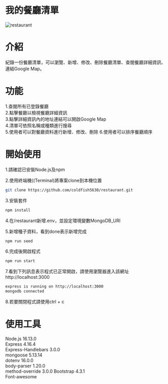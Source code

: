 # 我的餐廳清單
![restaurant](https://user-images.githubusercontent.com/93813419/161407625-1b437e66-77c1-409c-b0b6-8d18d6600c1d.JPG)
# 介紹
紀錄一份餐廳清單，可以瀏覽、新增、修改、刪除餐廳清單、查閱餐廳詳細資訊、連結Google Map。
# 功能
1.查閱所有已登錄餐廳  
2.點擊餐廳以檢視餐廳詳細資訊  
3.點擊詳細資訊內的地址連結可以開啟Google Map  
4.清單可依照名稱或種類進行搜尋  
5.使用者可以對餐廳資料進行新增、修改、刪除
6.使用者可以排序餐廳順序
# 開始使用
1.請確認已安裝Node.js及npm  

2.使用終端機((Terminal)將專案clone到本機位置  

``` bash
git clone https://github.com/coldfish5630/restaurant.git
```

3.安裝套件

```bash
npm install
```

4.在/restaurant新增.env，並設定環境變數MongoDB_URI

5.新增種子資料，看到done表示新增完成

```bash
npm run seed
```

6.完成後開啟程式

```bash
npm run start
```

7.看到下列訊息表示程式已正常開啟，請使用瀏覽器進入該網址http://localhost:3000

```bash
express is running on http://localhost:3000
mongodb connected
```

8.若要關閉程式請使用ctrl + c
# 使用工具
Node.js 16.13.0  
Express 4.16.4  
Express-Handlebars 3.0.0  
mongoose 5.13.14  
dotenv 16.0.0  
body-parser 1.20.0  
method-override 3.0.0
Bootstrap 4.3.1  
Font-awesome
